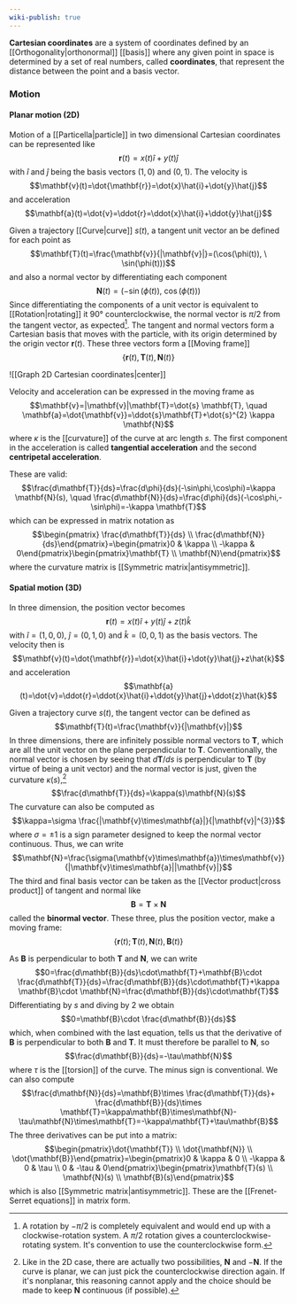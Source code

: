 ```yaml
---
wiki-publish: true
---
```

**Cartesian coordinates** are a system of coordinates defined by an [[Orthogonality|orthonormal]] [[basis]] where any given point in space is determined by a set of real numbers, called **coordinates**, that represent the distance between the point and a basis vector.
### Motion
#### Planar motion (2D)
Motion of a [[Particella|particle]] in two dimensional Cartesian coordinates can be represented like
$$\mathbf{r}(t)=x(t)\hat{i}+y(t)\hat{j}$$
with $\hat{i}$ and $\hat{j}$ being the basis vectors $(1,0)$ and $(0,1)$. The velocity is
$$\mathbf{v}(t)=\dot{\mathbf{r}}=\dot{x}\hat{i}+\dot{y}\hat{j}$$
and acceleration
$$\mathbf{a}(t)=\dot{v}=\ddot{r}=\ddot{x}\hat{i}+\ddot{y}\hat{j}$$

Given a trajectory [[Curve|curve]] $s(t)$, a tangent unit vector an be defined for each point as
$$\mathbf{T}(t)=\frac{\mathbf{v}}{|\mathbf{v}|}=(\cos(\phi(t)), \ \sin(\phi(t)))$$
and also a normal vector by differentiating each component
$$\mathbf{N}(t)=(-\sin(\phi(t)),\ \cos(\phi(t)))$$
Since differentiating the components of a unit vector is equivalent to [[Rotation|rotating]] it 90° counterclockwise, the normal vector is $\pi/2$ from the tangent vector, as expected[^1]. The tangent and normal vectors form a Cartesian basis that moves with the particle, with its origin determined by the origin vector $\mathbf{r}(t)$. These three vectors form a [[Moving frame]]
$$\{\mathbf{r}(t), \mathbf{T}(t),\mathbf{N}(t)\}$$

![[Graph 2D Cartesian coordinates|center]]

Velocity and acceleration can be expressed in the moving frame as
$$\mathbf{v}=|\mathbf{v}|\mathbf{T}=\dot{s} \mathbf{T}, \quad \mathbf{a}=\dot{\mathbf{v}}=\ddot{s}\mathbf{T}+\dot{s}^{2} \kappa \mathbf{N}$$
where $\kappa$ is the [[curvature]] of the curve at arc length $s$. The first component in the acceleration is called **tangential acceleration** and the second **centripetal acceleration**.

These are valid:
$$\frac{d\mathbf{T}}{ds}=\frac{d\phi}{ds}(-\sin\phi,\cos\phi)=\kappa \mathbf{N}(s), \quad \frac{d\mathbf{N}}{ds}=\frac{d\phi}{ds}(-\cos\phi,-\sin\phi)=-\kappa \mathbf{T}$$
which can be expressed in matrix notation as
$$\begin{pmatrix} \frac{d\mathbf{T}}{ds} \\ \frac{d\mathbf{N}}{ds}\end{pmatrix}=\begin{pmatrix}0 & \kappa \\ -\kappa & 0\end{pmatrix}\begin{pmatrix}\mathbf{T} \\ \mathbf{N}\end{pmatrix}$$
where the curvature matrix is [[Symmetric matrix|antisymmetric]].
#### Spatial motion (3D)
In three dimension, the position vector becomes
$$\mathbf{r}(t)=x(t)\hat{i}+y(t)\hat{j}+z(t)\hat{k}$$
with $\hat{i}=(1,0,0)$, $\hat{j}=(0,1,0)$ and $\hat{k}=(0,0,1)$ as the basis vectors. The velocity then is
$$\mathbf{v}(t)=\dot{\mathbf{r}}=\dot{x}\hat{i}+\dot{y}\hat{j}+z\hat{k}$$
and acceleration
$$\mathbf{a}(t)=\dot{v}=\ddot{r}=\ddot{x}\hat{i}+\ddot{y}\hat{j}+\ddot{z}\hat{k}$$

Given a trajectory curve $s(t)$, the tangent vector can be defined as
$$\mathbf{T}(t)=\frac{\mathbf{v}}{|\mathbf{v}|}$$
In three dimensions, there are infinitely possible normal vectors to $\mathbf{T}$, which are all the unit vector on the plane perpendicular to $\mathbf{T}$. Conventionally, the normal vector is chosen by seeing that $d\mathbf{T}/ds$ is perpendicular to $\mathbf{T}$ (by virtue of being a unit vector) and the normal vector is just, given the curvature $\kappa(s)$,[^2]
$$\frac{d\mathbf{T}}{ds}=\kappa(s)\mathbf{N}(s)$$
The curvature can also be computed as
$$\kappa=\sigma \frac{|\mathbf{v}\times\mathbf{a}|}{|\mathbf{v}|^{3}}$$
where $\sigma=\pm1$ is a sign parameter designed to keep the normal vector continuous. Thus, we can write
$$\mathbf{N}=\frac{\sigma(\mathbf{v}\times\mathbf{a})\times\mathbf{v}}{|\mathbf{v}\times\mathbf{a}||\mathbf{v}|}$$
The third and final basis vector can be taken as the [[Vector product|cross product]] of tangent and normal like
$$\mathbf{B}=\mathbf{T}\times\mathbf{N}$$
called the **binormal vector**. These three, plus the position vector, make a moving frame:
$$\{\mathbf{r}(t);\mathbf{T}(t),\mathbf{N}(t),\mathbf{B}(t)\}$$

As $\mathbf{B}$ is perpendicular to both $\mathbf{T}$ and $\mathbf{N}$, we can write
$$0=\frac{d\mathbf{B}}{ds}\cdot\mathbf{T}+\mathbf{B}\cdot \frac{d\mathbf{T}}{ds}=\frac{d\mathbf{B}}{ds}\cdot\mathbf{T}+\kappa \mathbf{B}\cdot \mathbf{N}=\frac{d\mathbf{B}}{ds}\cdot\mathbf{T}$$
Differentiating by $s$ and diving by 2 we obtain
$$0=\mathbf{B}\cdot \frac{d\mathbf{B}}{ds}$$
which, when combined with the last equation, tells us that the derivative of $\mathbf{B}$ is perpendicular to both $\mathbf{B}$ and $\mathbf{T}$. It must therefore be parallel to $\mathbf{N}$, so
$$\frac{d\mathbf{B}}{ds}=-\tau\mathbf{N}$$
where $\tau$ is the [[torsion]] of the curve. The minus sign is conventional. We can also compute
$$\frac{d\mathbf{N}}{ds}=\mathbf{B}\times \frac{d\mathbf{T}}{ds}+ \frac{d\mathbf{B}}{ds}\times \mathbf{T}=\kappa\mathbf{B}\times\mathbf{N}-\tau\mathbf{N}\times\mathbf{T}=-\kappa\mathbf{T}+\tau\mathbf{B}$$
The three derivatives can be put into a matrix:
$$\begin{pmatrix}\dot{\mathbf{T}} \\ \dot{\mathbf{N}} \\ \dot{\mathbf{B}}\end{pmatrix}=\begin{pmatrix}0 & \kappa & 0 \\ -\kappa & 0 & \tau \\ 0 & -\tau & 0\end{pmatrix}\begin{pmatrix}\mathbf{T}(s) \\ \mathbf{N}(s) \\ \mathbf{B}(s)\end{pmatrix}$$
which is also [[Symmetric matrix|antisymmetric]]. These are the [[Frenet-Serret equations]] in matrix form.

[^1]: A rotation by $-\pi/2$ is completely equivalent and would end up with a clockwise-rotation system. A $\pi/2$ rotation gives a counterclockwise-rotating system. It's convention to use the counterclockwise form.
[^2]: Like in the 2D case, there are actually two possibilities, $\mathbf{N}$ and $-\mathbf{N}$. If the curve is planar, we can just pick the counterclockwise direction again. If it's nonplanar, this reasoning cannot apply and the choice should be made to keep $\mathbf{N}$ continuous (if possible).